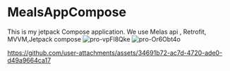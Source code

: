 # MealsAppCompose
This is my jetpack Compose application.
We use Melas api , Retrofit, MVVM,Jetpack compose
![pro-vpFl8Qke](https://github.com/user-attachments/assets/a5838945-68cf-4549-a4e1-f84f13f6d9bf)
![pro-Or6Obt4o](https://github.com/user-attachments/assets/408bcea8-3dee-4ca8-8748-c7d64cd01183)


https://github.com/user-attachments/assets/34691b72-ac7d-4720-ade0-d49a9664ca17

